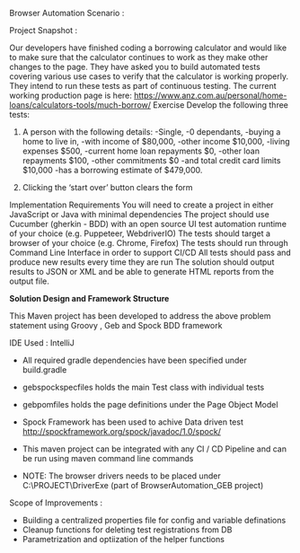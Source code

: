 Browser Automation Scenario :

Project Snapshot :

Our developers have finished coding a borrowing calculator and would like to make sure that the calculator continues to work as they make other changes
to the page. They have asked you to build automated tests covering various use cases to verify that the calculator is working properly. They intend to run
these tests as part of continuous testing.
The current working production page is here: https://www.anz.com.au/personal/home-loans/calculators-tools/much-borrow/
Exercise
Develop the following three tests:
1. A person with the following details:
-Single,
-0 dependants,
-buying a home to live in,
-with income of $80,000,
-other income $10,000,
-living expenses $500,
-current home loan repayments $0,
-other loan repayments $100,
-other commitments $0
-and total credit card limits $10,000
-has a borrowing estimate of $479,000.

2. Clicking the ‘start over’ button clears the form

Implementation Requirements
You will need to create a project in either JavaScript or Java with minimal dependencies
The project should use Cucumber (gherkin - BDD) with an open source UI test automation runtime of your choice (e.g. Puppeteer, WebdriverIO)
The tests should target a browser of your choice (e.g. Chrome, Firefox)
The tests should run through Command Line Interface in order to support CI/CD
All tests should pass and produce new results every time they are run
The solution should output results to JSON or XML and be able to generate HTML reports from the output file.


**Solution Design and Framework Structure**

This Maven project has been developed to address the above problem statement using Groovy , Geb and Spock BDD framework

IDE Used : IntelliJ 

- All required gradle dependencies have been specified under build.gradle

- gebspockspecfiles holds the main Test class with individual tests

- gebpomfiles holds the page definitions under the Page Object Model

- Spock Framework has been used to achive Data driven test
  http://spockframework.org/spock/javadoc/1.0/spock/

- This maven project can be integrated with any CI / CD Pipeline and can be run using maven command line commands

- NOTE: The browser drivers needs to be placed under C:\PROJECT\DriverExe (part of BrowserAutomation_GEB project)



Scope of Improvements :

- Building a centralized properties file for config and variable definations
- Cleanup functions for deleting test registrations from DB 
- Parametrization and optiization of the helper functions


 




